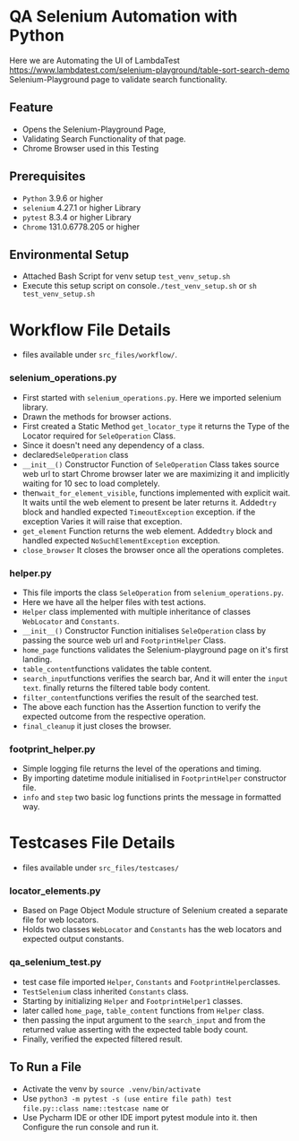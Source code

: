 # QA Selenium Automation with Python

Here we are Automating the UI of LambdaTest https://www.lambdatest.com/selenium-playground/table-sort-search-demo Selenium-Playground page to validate search functionality.

## Feature
- Opens the Selenium-Playground Page,
- Validating Search Functionality of that page.
- Chrome Browser used in this Testing

## Prerequisites
- `Python` 3.9.6 or higher
- `selenium` 4.27.1 or higher Library
- `pytest` 8.3.4 or higher Library
- `Chrome` 131.0.6778.205 or higher

## Environmental Setup
- Attached Bash Script for venv setup `test_venv_setup.sh`
- Execute this setup script on console`./test_venv_setup.sh` or `sh test_venv_setup.sh`

# Workflow File Details
- files available under `src_files/workflow/`.

### selenium_operations.py
- First started with `selenium_operations.py`. Here we imported selenium library.
- Drawn the methods for browser actions.
- First created a Static Method `get_locator_type` it returns the Type of the Locator required for `SeleOperation` Class.
- Since it doesn't need any dependency of a class.
- declared`SeleOperation` class
- `__init__()` Constructor Function of `SeleOperation` Class takes source web url to start Chrome browser later we are maximizing it and implicitly waiting for 10 sec to load completely.
- then`wait_for_element_visible`, functions implemented with explicit wait. It waits until the web element to present be later returns it. Added`try` block and handled expected `TimeoutException` exception. if the exception Varies it will raise that exception.
- `get_element` Function returns the web element.  Added`try` block and handled expected `NoSuchElementException` exception.
- `close_browser` It closes the browser once all the operations completes.
### helper.py
- This file imports the class `SeleOperation` from `selenium_operations.py`.
- Here we have all the helper files with test actions.
- `Helper` class implemented with multiple inheritance of classes `WebLocator` and `Constants`.
- `__init__()` Constructor Function initialises `SeleOperation` class by passing the source web url and `FootprintHelper` Class.
- `home_page` functions validates the Selenium-playground page on it's first landing.
- `table_content`functions validates the table content.
- `search_input`functions verifies the search bar, And it will enter the `input text`. finally returns the filtered table body content.
- `filter_content`functions verifies the result of the searched test.
- The above each function has the Assertion function to verify the expected outcome from the respective operation.
- `final_cleanup` it just closes the browser.
### footprint_helper.py
- Simple logging file returns the level of the operations and timing.
- By importing datetime module initialised in `FootprintHelper` constructor file.
- `info` and `step` two basic log functions prints the message in formatted way.

# Testcases File Details
- files available under `src_files/testcases/`

### locator_elements.py
- Based on Page Object Module structure of Selenium created a separate file for web locators. 
- Holds two classes `WebLocator` and `Constants` has the web locators and expected output constants.
### qa_selenium_test.py
- test case file imported `Helper`, `Constants` and `FootprintHelper`classes.
- `TestSelenium` class inherited `Constants` class.
- Starting by initializing `Helper` and `FootprintHelper1` classes.
- later called `home_page`, `table_content` functions from `Helper` class.
- then passing the input argument to the `search_input` and from the returned value asserting with the expected table body count.
- Finally, verified the expected filtered result.

## To Run a File
- Activate the venv by `source .venv/bin/activate`
- Use `python3 -m pytest -s (use entire file path) test file.py::class name::testcase name` or 
- Use Pycharm IDE or other IDE import pytest module into it. then Configure the run console and run it.  
